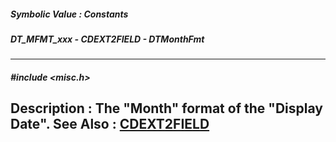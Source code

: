 ##### Symbolic Value : Constants
##### DT_MFMT_xxx - CDEXT2FIELD - DTMonthFmt
---
##### #include <misc.h>
**Description :**
The "Month" format of the "Display Date".
**See Also :**
[CDEXT2FIELD](D:/md_files/CDEXT2FIELD.md)
---
